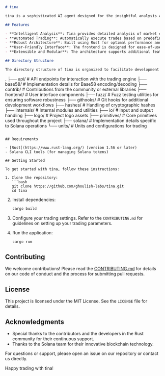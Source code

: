 ```markdown
# tina

tina is a sophisticated AI agent designed for the insightful analysis and trading of Solana tokens. Built at **ghoulish labs**, this project leverages the performance of Rust to ensure speed, safety, and concurrency in trading operations. Whether you're a seasoned trader or a curious developer looking to explore the world of cryptocurrency trading, tina aims to assist you with efficient strategies for navigating the Solana ecosystem.

## Features

- **Intelligent Analysis**: Tina provides detailed analysis of market conditions, enabling informed decision-making based on real-time data.
- **Automated Trading**: Automatically execute trades based on predefined parameters, allowing for 24/7 trading without human intervention.
- **Robust Architecture**: Built using Rust for optimal performance and security, minimizing potential vulnerabilities while maximizing execution speed.
- **User-Friendly Interface**: The frontend is designed for ease-of-use, allowing users to interact with the underlying trading engine effortlessly.
- **Extensible and Modular**: The architecture supports additional features and enhancements, making it easy to adapt and extend functionalities as needed.

## Directory Structure

The directory structure of tina is organized to facilitate development and ease of understanding:

```
.
├── api/         # API endpoints for interaction with the trading engine
├── base58/      # Implementation details for Base58 encoding/decoding
├── contrib/     # Contributions from the community or external libraries
├── frontend/    # User interface components
├── fuzz/        # Fuzz testing utilities for ensuring software robustness
├── githooks/    # Git hooks for additional development workflows
├── hashes/      # Handling of cryptographic hashes
├── internals/   # Internal modules and utilities
├── io/          # Input and output handling
├── logo/        # Project logo assets
├── primitives/  # Core primitives used throughout the project
├── solana/      # Implementation details specific to Solana operations
└── units/       # Units and configurations for trading
```

## Requirements

- [Rust](https://www.rust-lang.org/) (version 1.56 or later)
- Solana CLI tools (for managing Solana tokens)

## Getting Started

To get started with tina, follow these instructions:

1. Clone the repository:
   ```bash
   git clone https://github.com/ghoulish-labs/tina.git
   cd tina
   ```

2. Install dependencies:
   ```bash
   cargo build
   ```

3. Configure your trading settings. Refer to the `CONTRIBUTING.md` for guidelines on setting up your trading parameters.

4. Run the application:
   ```bash
   cargo run
   ```

## Contributing

We welcome contributions! Please read the [CONTRIBUTING.md](CONTRIBUTING.md) for details on our code of conduct and the process for submitting pull requests.

## License

This project is licensed under the MIT License. See the `LICENSE` file for details.

## Acknowledgments

- Special thanks to the contributors and the developers in the Rust community for their continuous support.
- Thanks to the Solana team for their innovative blockchain technology.

For questions or support, please open an issue on our repository or contact us directly.

Happy trading with tina!
